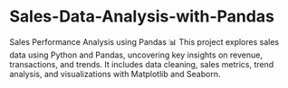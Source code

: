# Sales-Data-Analysis-with-Pandas
Sales Performance Analysis using Pandas 📊  This project explores sales data using Python and Pandas, uncovering key insights on revenue, transactions, and trends. It includes data cleaning, sales metrics, trend analysis, and visualizations with Matplotlib and Seaborn.
